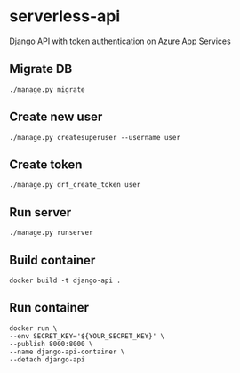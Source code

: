 # serverless-api
Django API with token authentication on Azure App Services

## Migrate DB
`./manage.py migrate`

## Create new user
`./manage.py createsuperuser --username user`

## Create token
`./manage.py drf_create_token user`

## Run server
`./manage.py runserver`

## Build container
`docker build -t django-api .`

## Run container
```
docker run \
--env SECRET_KEY='${YOUR_SECRET_KEY}' \
--publish 8000:8000 \
--name django-api-container \
--detach django-api
```

